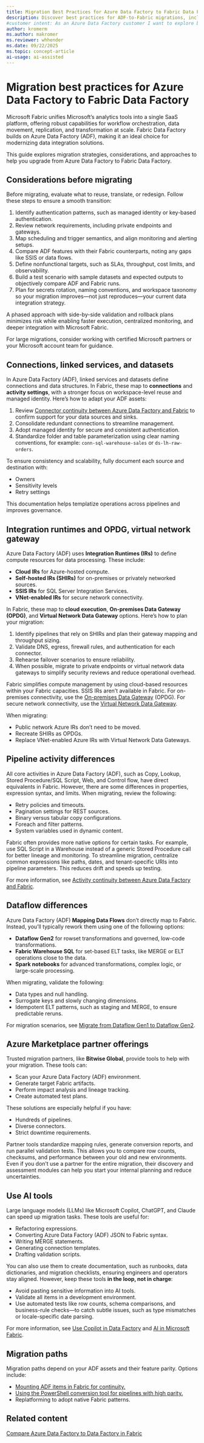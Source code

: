 ```yaml
---
title: Migration Best Practices for Azure Data Factory to Fabric Data Factory
description: Discover best practices for ADF-to-Fabric migrations, including inventorying assets, assessing feature parity, and choosing the right migration path.
#customer intent: As an Azure Data Factory customer I want to explore best practices for migrating to Fabric Data Factory, so I can improve my data integration strategy and ensure a smooth and efficient transition.
author: kromerm
ms.author: makromer
ms.reviewer: whhender
ms.date: 09/22/2025
ms.topic: concept-article
ai-usage: ai-assisted
---
```


# Migration best practices for Azure Data Factory to Fabric Data Factory

Microsoft Fabric unifies Microsoft’s analytics tools into a single SaaS platform, offering robust capabilities for workflow orchestration, data movement, replication, and transformation at scale. Fabric Data Factory builds on Azure Data Factory (ADF), making it an ideal choice for modernizing data integration solutions.

This guide explores migration strategies, considerations, and approaches to help you upgrade from Azure Data Factory to Fabric Data Factory.

## Considerations before migrating

Before migrating, evaluate what to reuse, translate, or redesign. Follow these steps to ensure a smooth transition:

1. Identify authentication patterns, such as managed identity or key-based authentication.
1. Review network requirements, including private endpoints and gateways.
1. Map scheduling and trigger semantics, and align monitoring and alerting setups.
1. Compare ADF features with their Fabric counterparts, noting any gaps like SSIS or data flows.
1. Define nonfunctional targets, such as SLAs, throughput, cost limits, and observability.
1. Build a test scenario with sample datasets and expected outputs to objectively compare ADF and Fabric runs.
1. Plan for secrets rotation, naming conventions, and workspace taxonomy so your migration improves—not just reproduces—your current data integration strategy.

A phased approach with side-by-side validation and rollback plans minimizes risk while enabling faster execution, centralized monitoring, and deeper integration with Microsoft Fabric.

For large migrations, consider working with certified Microsoft partners or your Microsoft account team for guidance.

## Connections, linked services, and datasets

In Azure Data Factory (ADF), linked services and datasets define connections and data structures. In Fabric, these map to **connections** and **activity settings**, with a stronger focus on workspace-level reuse and managed identity. Here’s how to adapt your ADF assets:

1. Review [Connector continuity between Azure Data Factory and Fabric](connector-parity.md) to confirm support for your data sources and sinks.
1. Consolidate redundant connections to streamline management.
1. Adopt managed identity for secure and consistent authentication.
1. Standardize folder and table parameterization using clear naming conventions, for example: `conn-sql-warehouse-sales` or `ds-lh-raw-orders`.

To ensure consistency and scalability, fully document each source and destination with:

- Owners
- Sensitivity levels
- Retry settings

This documentation helps templatize operations across pipelines and improves governance.

## Integration runtimes and OPDG, virtual network gateway

Azure Data Factory (ADF) uses **Integration Runtimes (IRs)** to define compute resources for data processing. These include:

- **Cloud IRs** for Azure-hosted compute.
- **Self-hosted IRs (SHIRs)** for on-premises or privately networked sources.
- **SSIS IRs** for SQL Server Integration Services.
- **VNet-enabled IRs** for secure network connectivity.

In Fabric, these map to **cloud execution**, **On-premises Data Gateway (OPDG)**, and **Virtual Network Data Gateway** options. Here’s how to plan your migration:

1. Identify pipelines that rely on SHIRs and plan their gateway mapping and throughput sizing.
1. Validate DNS, egress, firewall rules, and authentication for each connector.
1. Rehearse failover scenarios to ensure reliability.
1. When possible, migrate to private endpoints or virtual network data gateways to simplify security reviews and reduce operational overhead.

Fabric simplifies compute management by using cloud-based resources within your Fabric capacities. SSIS IRs aren’t available in Fabric. For on-premises connectivity, use the [On-premises Data Gateway](how-to-access-on-premises-data.md) (OPDG). For secure network connectivity, use the [Virtual Network Data Gateway](/data-integration/vnet/overview).

When migrating:

- Public network Azure IRs don’t need to be moved.
- Recreate SHIRs as OPDGs.
- Replace VNet-enabled Azure IRs with Virtual Network Data Gateways.

## Pipeline activity differences

All core activities in Azure Data Factory (ADF), such as Copy, Lookup, Stored Procedure/SQL Script, Web, and Control flow, have direct equivalents in Fabric. However, there are some differences in properties, expression syntax, and limits. When migrating, review the following:

- Retry policies and timeouts.
- Pagination settings for REST sources.
- Binary versus tabular copy configurations.
- Foreach and filter patterns.
- System variables used in dynamic content.

Fabric often provides more native options for certain tasks. For example, use SQL Script in a Warehouse instead of a generic Stored Procedure call for better lineage and monitoring. To streamline migration, centralize common expressions like paths, dates, and tenant-specific URIs into pipeline parameters. This reduces drift and speeds up testing.

For more information, see [Activity continuity between Azure Data Factory and Fabric](compare-fabric-data-factory-and-azure-data-factory.md#activity-comparison).

## Dataflow differences

Azure Data Factory (ADF) **Mapping Data Flows** don’t directly map to Fabric. Instead, you’ll typically rework them using one of the following options:

- **Dataflow Gen2** for rowset transformations and governed, low-code transformations.
- **Fabric Warehouse SQL** for set-based ELT tasks, like MERGE or ELT operations close to the data.
- **Spark notebooks** for advanced transformations, complex logic, or large-scale processing.

When migrating, validate the following:

- Data types and null handling.
- Surrogate keys and slowly changing dimensions.
- Idempotent ELT patterns, such as staging and MERGE, to ensure predictable reruns.

For migration scenarios, see [Migrate from Dataflow Gen1 to Dataflow Gen2](dataflow-gen2-migrate-from-dataflow-gen1-scenarios.md).

## Azure Marketplace partner offerings

Trusted migration partners, like **Bitwise Global**, provide tools to help with your migration. These tools can:

- Scan your Azure Data Factory (ADF) environment.
- Generate target Fabric artifacts.
- Perform impact analysis and lineage tracking.
- Create automated test plans.

These solutions are especially helpful if you have:

- Hundreds of pipelines.
- Diverse connectors.
- Strict downtime requirements.

Partner tools standardize mapping rules, generate conversion reports, and run parallel validation tests. This allows you to compare row counts, checksums, and performance between your old and new environments. Even if you don’t use a partner for the entire migration, their discovery and assessment modules can help you start your internal planning and reduce uncertainties.

## Use AI tools

Large language models (LLMs) like Microsoft Copilot, ChatGPT, and Claude can speed up migration tasks. These tools are useful for:

- Refactoring expressions.
- Converting Azure Data Factory (ADF) JSON to Fabric syntax.
- Writing MERGE statements.
- Generating connection templates.
- Drafting validation scripts.

You can also use them to create documentation, such as runbooks, data dictionaries, and migration checklists, ensuring engineers and operators stay aligned. However, keep these tools **in the loop, not in charge**:

- Avoid pasting sensitive information into AI tools.
- Validate all items in a development environment.
- Use automated tests like row counts, schema comparisons, and business-rule checks—to catch subtle issues, such as type mismatches or locale-specific date parsing.

For more information, see [Use Copilot in Data Factory](copilot-fabric-data-factory.md) and [AI in Microsoft Fabric](../fundamentals/copilot-fabric-overview.md).

## Migration paths

Migration paths depend on your ADF assets and their feature parity. Options include:

- [Mounting ADF items in Fabric for continuity.](migrate-pipelines-azure-data-factory-item.md)
- [Using the PowerShell conversion tool for pipelines with high parity.](migrate-pipelines-powershell-upgrade-module-for-azure-data-factory-to-fabric.md)
- Replatforming to adopt native Fabric patterns.

## Related content

[Compare Azure Data Factory to Data Factory in Fabric](compare-fabric-data-factory-and-azure-data-factory.md)